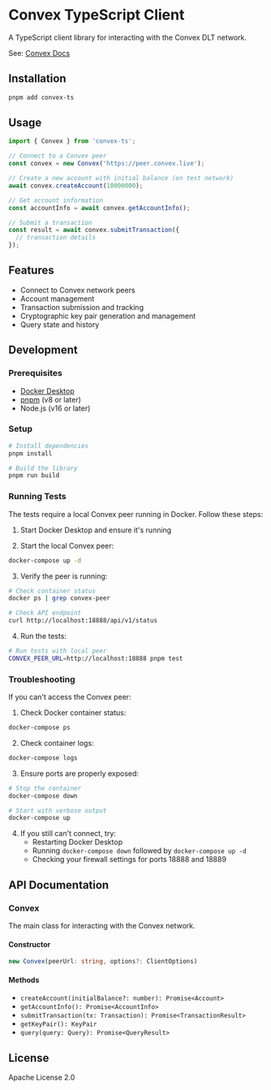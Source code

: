 # Convex TypeScript Client

A TypeScript client library for interacting with the Convex DLT network.

See: [Convex Docs](https://docs.convex.world)

## Installation

```bash
pnpm add convex-ts
```

## Usage

```typescript
import { Convex } from 'convex-ts';

// Connect to a Convex peer
const convex = new Convex('https://peer.convex.live');

// Create a new account with initial balance (on test network)
await convex.createAccount(10000000);

// Get account information
const accountInfo = await convex.getAccountInfo();

// Submit a transaction
const result = await convex.submitTransaction({
  // transaction details
});
```

## Features

- Connect to Convex network peers
- Account management
- Transaction submission and tracking
- Cryptographic key pair generation and management
- Query state and history

## Development

### Prerequisites

- [Docker Desktop](https://www.docker.com/products/docker-desktop/)
- [pnpm](https://pnpm.io/) (v8 or later)
- Node.js (v16 or later)

### Setup

```bash
# Install dependencies
pnpm install

# Build the library
pnpm run build
```

### Running Tests

The tests require a local Convex peer running in Docker. Follow these steps:

1. Start Docker Desktop and ensure it's running

2. Start the local Convex peer:
```bash
docker-compose up -d
```

3. Verify the peer is running:
```bash
# Check container status
docker ps | grep convex-peer

# Check API endpoint
curl http://localhost:18888/api/v1/status
```

4. Run the tests:
```bash
# Run tests with local peer
CONVEX_PEER_URL=http://localhost:18888 pnpm test
```

### Troubleshooting

If you can't access the Convex peer:

1. Check Docker container status:
```bash
docker-compose ps
```

2. Check container logs:
```bash
docker-compose logs
```

3. Ensure ports are properly exposed:
```bash
# Stop the container
docker-compose down

# Start with verbose output
docker-compose up
```

4. If you still can't connect, try:
   - Restarting Docker Desktop
   - Running `docker-compose down` followed by `docker-compose up -d`
   - Checking your firewall settings for ports 18888 and 18889

## API Documentation

### Convex

The main class for interacting with the Convex network.

#### Constructor

```typescript
new Convex(peerUrl: string, options?: ClientOptions)
```

#### Methods

- `createAccount(initialBalance?: number): Promise<Account>`
- `getAccountInfo(): Promise<AccountInfo>`
- `submitTransaction(tx: Transaction): Promise<TransactionResult>`
- `getKeyPair(): KeyPair`
- `query(query: Query): Promise<QueryResult>`

## License

Apache License 2.0 